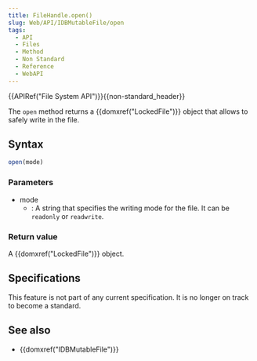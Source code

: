 ```yaml
---
title: FileHandle.open()
slug: Web/API/IDBMutableFile/open
tags:
  - API
  - Files
  - Method
  - Non Standard
  - Reference
  - WebAPI
---
```

{{APIRef("File System API")}}{{non-standard_header}}

The `open` method returns a {{domxref("LockedFile")}} object that allows to
safely write in the file.

## Syntax

```js
open(mode)
```

### Parameters

- mode
  - : A string that specifies the writing mode for the file. It can be
    `readonly` or `readwrite`.

### Return value

A {{domxref("LockedFile")}} object.

## Specifications

This feature is not part of any current specification. It is no longer on track to become a standard.

## See also

- {{domxref("IDBMutableFile")}}
